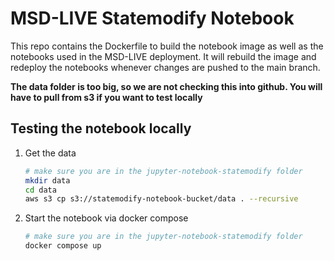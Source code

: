 # MSD-LIVE Statemodify Notebook

This repo contains the Dockerfile to build the notebook image as well as the notebooks
used in the MSD-LIVE deployment. It will rebuild the image and redeploy the notebooks
whenever changes are pushed to the main branch.

**The data folder is too big, so we are not checking this into github. You will have
to pull from s3 if you want to test locally**

## Testing the notebook locally

1. Get the data

   ```bash
   # make sure you are in the jupyter-notebook-statemodify folder
   mkdir data
   cd data
   aws s3 cp s3://statemodify-notebook-bucket/data . --recursive

   ```

2. Start the notebook via docker compose
   ```bash
   # make sure you are in the jupyter-notebook-statemodify folder
   docker compose up
   ```
